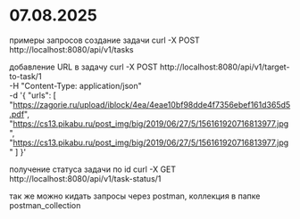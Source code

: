 # 07.08.2025
примеры запросов
создание задачи
curl -X POST http://localhost:8080/api/v1/tasks

добавление URL в задачу
curl -X POST http://localhost:8080/api/v1/target-to-task/1 \
     -H "Content-Type: application/json" \
     -d '{
  "urls": [
    "https://zagorie.ru/upload/iblock/4ea/4eae10bf98dde4f7356ebef161d365d5.pdf",
    "https://cs13.pikabu.ru/post_img/big/2019/06/27/5/156161920716813977.jpg",
    "https://cs13.pikabu.ru/post_img/big/2019/06/27/5/156161920716813977.jpg"
  ]
}'

получение статуса задачи по id
curl -X GET http://localhost:8080/api/v1/task-status/1

так же можно кидать запросы через postman, коллекция в папке postman_collection